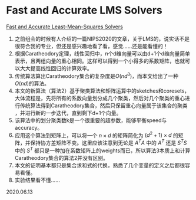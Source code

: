 # Fast and Accurate LMS Solvers

[Fast and Accurate Least-Mean-Squares Solvers](https://arxiv.org/abs/1906.04705)

1. 之前组会的时候有人介绍的一篇NIPS2020的文章，关于LMS的，说实话不是很符合我的专业，但还是感兴趣地看了看，感觉……还是能看懂的！
2. 根据Caratheodory定理，线性回归中，n个d维向量可以由d+1个d维向量简单表示，且两组向量的重心相同。这样可以得到一个小得多的系数矩阵，也就可以大大提高线性回归的计算效率。
3. 传统算法算出Caratheodory集合的复杂度是$O(nd^3)$，而本文给出了一种$O(nd)$的算法。
4. 本文的新算法（算法2）基于聚类算法和矩阵运算中的sketches和coresets，大体流程是，先将所有的系数向量划分成几个聚类，然后对几个聚类的重心进行传统算法得到Caratheodory集合，然后只保留重心向量属于该集合的聚类 ，并进行新的一步迭代，直到剩下d+1个向量。
5. 该算法中的划分聚类数k是一个很重要的超参数，能够平衡speed与accuracy。
6. 应用这个算法到矩阵上，可以将一个 $n\times d$ 的矩阵简化为 $(d^2+1)\times d$ 的矩阵，并保持协方差矩阵不变。这里应该注意到无论是 $A^TA$ 中的 $A^T$ 还是 $S^TS$ 中的 $S^T$ 都只是一种加在系数矩阵上的weights而已，所以算法3本质上和计算Caratheodory集合的算法2并没有区别。
7. 本文的证明基本都只是集合求和式的代换，熟悉了几个变量的定义之后都很容易看懂。
8. 实验结果看不懂……

2020.06.13